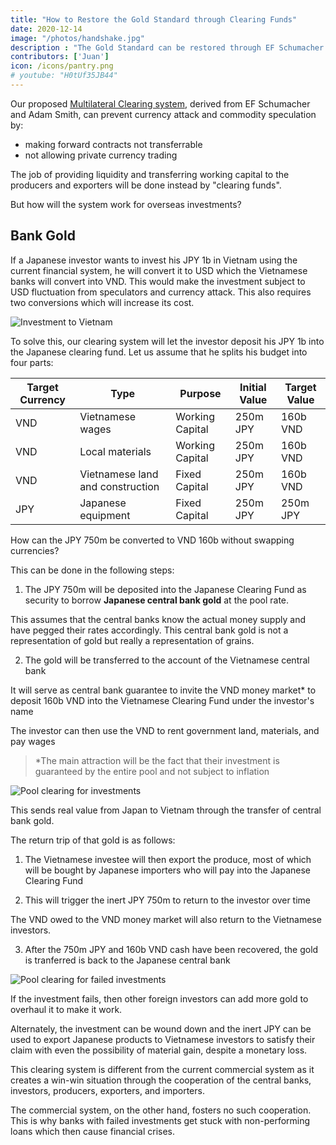 ```yaml
---
title: "How to Restore the Gold Standard through Clearing Funds"
date: 2020-12-14
image: "/photos/handshake.jpg"
description : "The Gold Standard can be restored through EF Schumacher's Clearing Funds which are part of Pool Clearing"
contributors: ['Juan']
icon: /icons/pantry.png
# youtube: "H0tUf35JB44"
---
```



Our proposed [Multilateral Clearing system](https://pantrypoints.com/trisactions/world), derived from EF Schumacher and Adam Smith, can prevent currency attack and commodity speculation by:
- making forward contracts not transferrable
- not allowing private currency trading

The job of providing liquidity and transferring working capital to the producers and exporters will be done instead by "clearing funds".


But how will the system work for overseas investments? 


## Bank Gold

If a Japanese investor wants to invest his JPY 1b in Vietnam using the current financial system, he will convert it to USD which the Vietnamese banks will convert into VND. This would make the investment subject to USD fluctuation from speculators and currency attack. This also requires two conversions which will increase its cost. 

![Investment to Vietnam](https://sorasystem.sirv.com/charts/pool/nonclear1.png)

To solve this, our clearing system will let the investor deposit his JPY 1b into the Japanese clearing fund. Let us assume that he splits his budget into four parts:

Target Currency | Type | Purpose | Initial Value | Target Value
--- | --- | --- | --- | ---
VND | Vietnamese wages | Working Capital | 250m JPY | 160b VND 
VND | Local materials | Working Capital | 250m JPY | 160b VND
VND | Vietnamese land and construction | Fixed Capital |  250m JPY | 160b VND 
JPY | Japanese equipment | Fixed Capital | 250m JPY | 250m JPY 

<!-- - 500m JPY for working capital
  - 250m JPY is for  which must be in VND
  - 250m JPY is for working capital for  whether procured locally or from overseas
- 500m JPY for fixed capital
  - 250m JPY is for  costs which must be in VND
  - 250m JPY will be for  and construction costs from Japanese materials  -->

How can the JPY 750m be converted to VND 160b without swapping currencies?

This can be done in the following steps:

1. The JPY 750m will be deposited into the Japanese Clearing Fund as security to borrow **Japanese central bank gold** at the pool rate. 

This assumes that the central banks know the actual money supply and have pegged their rates accordingly. This central bank gold is not a representation of gold but really a representation of grains.

2. The gold will be transferred to the account of the Vietnamese central bank

It will serve as central bank guarantee to invite the VND money market* to deposit 160b VND into the Vietnamese Clearing Fund under the investor's name

The investor can then use the VND to rent government land, materials, and pay wages

> *The main attraction will be the fact that their investment is guaranteed by the entire pool and not subject to inflation


![Pool clearing for investments](https://sorasystem.sirv.com/charts/pool/poolgold1.png)

This sends real value from Japan to Vietnam through the transfer of central bank gold. 

The return trip of that gold is as follows:

1. The Vietnamese investee will then export the produce, most of which will be bought by Japanese importers who will pay into the Japanese Clearing Fund

2. This will trigger the inert JPY 750m to return to the investor over time

The VND owed to the VND money market will also return to the Vietnamese investors. 

3. After the 750m JPY and 160b VND cash have been recovered, the gold is tranferred is back to the Japanese central bank

![Pool clearing for failed investments](https://sorasystem.sirv.com/charts/pool/poolgold2.png)

If the investment fails, then other foreign investors can add more gold to overhaul it to make it work.

Alternately, the investment can be wound down and the inert JPY can be used to export Japanese products to Vietnamese investors to satisfy their claim with even the possibility of material gain, despite a monetary loss.

This clearing system is different from the current commercial system as it creates a win-win situation through the cooperation of the central banks, investors, producers, exporters, and importers.

The commercial system, on the other hand, fosters no such cooperation. This is why banks with failed investments get stuck with non-performing loans which then cause financial crises. 
